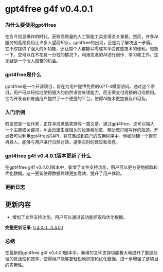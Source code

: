 # gpt4free g4f v0.4.0.1
### 为什么要使用gpt4free

在当今信息爆炸的时代，获取高质量的人工智能工具变得至关重要。然而，许多AI服务的高昂费用让许多人望而却步。gpt4free的出现，正是为了解决这一矛盾。它不仅提供了强大的AI功能，还让每个人都能以零成本享受这些技术的便利。想象一下，您可以在不花费一分钱的情况下，利用先进的AI进行创作、学习和工作，这无疑是一个令人振奋的机会。

### gpt4free是什么

gpt4free是一个开源项目，旨在为用户提供免费的GPT-4模型访问。通过这个项目，用户可以轻松地使用强大的自然语言处理能力，而无需支付高额的订阅费用。它为开发者和普通用户提供了一个便捷的平台，使得AI技术更加普及和可及。

### 入门示例

假设您是一位作家，正在寻找灵感来撰写一篇文章。通过gpt4free，您可以输入一个主题或关键词，AI会迅速生成相关的段落和创意，帮助您打破写作的瓶颈。开发者可以利用gpt4free的API，将其集成到自己的应用程序中，例如创建一个聊天机器人，能够与用户进行自然对话，提供实时的建议和信息。

### gpt4free g4f v0.4.0.1版本更新了什么

在gpt4free g4f v0.4.0.1版本中，新增了文件支持功能，用户可以更方便地抓取和优化数据。这一更新使得数据处理更加高效，提升了用户体验。

### 更新日志

## 更新内容
- 增加了文件支持功能，用户可以通过该功能抓取和优化数据。

**完整更新记录**: [0.4.0.0...0.4.0.1](https://github.com/xtekky/gpt4free/compare/0.4.0.0...0.4.0.1)

### 总结

在最新的gpt4free g4f v0.4.0.1版本中，新增的文件支持功能极大地提升了数据处理的灵活性和效率，使得用户能够更轻松地抓取和优化数据，进一步增强了该项目的实用性。